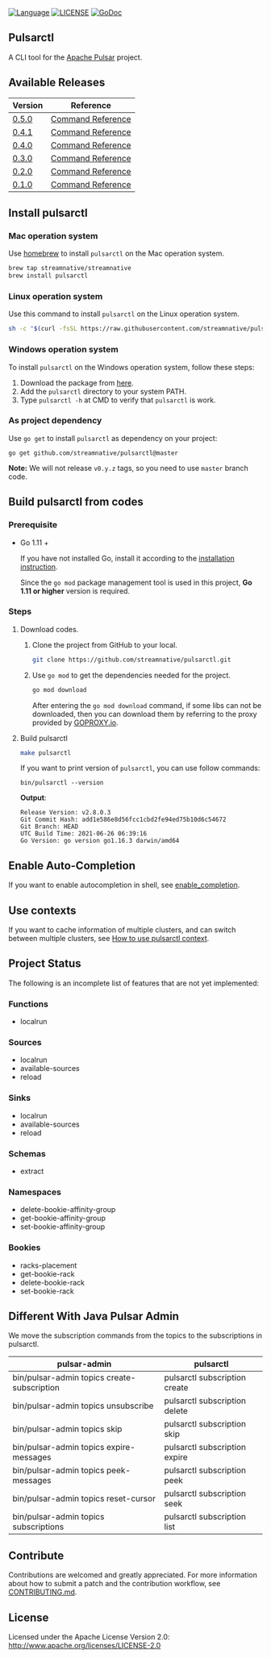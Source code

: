 <!--

    Licensed to the Apache Software Foundation (ASF) under one
    or more contributor license agreements.  See the NOTICE file
    distributed with this work for additional information
    regarding copyright ownership.  The ASF licenses this file
    to you under the Apache License, Version 2.0 (the
    "License"); you may not use this file except in compliance
    with the License.  You may obtain a copy of the License at

      http://www.apache.org/licenses/LICENSE-2.0

    Unless required by applicable law or agreed to in writing,
    software distributed under the License is distributed on an
    "AS IS" BASIS, WITHOUT WARRANTIES OR CONDITIONS OF ANY
    KIND, either express or implied.  See the License for the
    specific language governing permissions and limitations
    under the License.

-->

[![Language](https://img.shields.io/badge/Language-Go-blue.svg)](https://golang.org/)
[![LICENSE](https://img.shields.io/hexpm/l/pulsar.svg)](https://github.com/streamnative/pulsarctl/blob/master/LICENSE)
[![GoDoc](https://img.shields.io/badge/Godoc-reference-blue.svg)](https://godoc.org/github.com/streamnative/pulsarctl)

## Pulsarctl

A CLI tool for the [Apache Pulsar](https://pulsar.incubator.apache.org/) project.

## Available Releases

| Version | Reference |
| --------| --------- |
| [0.5.0](https://github.com/streamnative/pulsarctl/releases/tag/v0.5.0) | [Command Reference](https://docs.streamnative.io/pulsarctl/v0.5.0/) |
| [0.4.1](https://github.com/streamnative/pulsarctl/releases/tag/v0.4.1) | [Command Reference](https://docs.streamnative.io/pulsarctl/v0.4.1/) |
| [0.4.0](https://github.com/streamnative/pulsarctl/releases/tag/v0.4.0) | [Command Reference](https://docs.streamnative.io/pulsarctl/v0.4.0/)|
| [0.3.0](https://github.com/streamnative/pulsarctl/releases/tag/v0.3.0) | [Command Reference](https://docs.streamnative.io/pulsarctl/v0.3.0/) |
| [0.2.0](https://github.com/streamnative/pulsarctl/releases/tag/v0.2.0) | [Command Reference](https://docs.streamnative.io/pulsarctl/v0.2.0/) |
| [0.1.0](https://github.com/streamnative/pulsarctl/releases/tag/v0.1.0) | [Command Reference](https://docs.streamnative.io/pulsarctl/v0.1.0/) |

## Install pulsarctl

### Mac operation system

Use [homebrew](https://brew.sh/) to install `pulsarctl` on the Mac operation system.

```bash
brew tap streamnative/streamnative
brew install pulsarctl
```

### Linux operation system

Use this command to install `pulsarctl` on the Linux operation system.

```bash
sh -c "$(curl -fsSL https://raw.githubusercontent.com/streamnative/pulsarctl/master/install.sh)"
```

### Windows operation system

To install `pulsarctl` on the Windows operation system, follow these steps:

1. Download the package from [here](https://github.com/streamnative/pulsarctl/releases). 
2. Add the `pulsarctl` directory to your system PATH.
3. Type `pulsarctl -h` at CMD to verify that `pulsarctl` is work.

### As project dependency

Use `go get` to install `pulsarctl` as dependency on your project:

```shell
go get github.com/streamnative/pulsarctl@master
```

**Note:** We will not release `v0.y.z` tags, so you need to use `master` branch code.

## Build pulsarctl from codes

### Prerequisite

- Go 1.11 +

  If you have not installed Go, install it according to the [installation instruction](http://golang.org/doc/install).

  Since the `go mod` package management tool is used in this project, **Go 1.11 or higher** version is required.

### Steps

1. Download codes.

   1. Clone the project from GitHub to your local.

      ```bash
      git clone https://github.com/streamnative/pulsarctl.git
      ```

   2. Use `go mod` to get the dependencies needed for the project.

      ```bash
      go mod download
      ```

      After entering the `go mod download` command, if some libs can not be downloaded, then you can download them by referring to the proxy provided by [GOPROXY.io](https://goproxy.io/).

2. Build pulsarctl

    ```bash
    make pulsarctl
    ```

    If you want to print version of `pulsarctl`, you can use follow commands:

    ```
    bin/pulsarctl --version
    ```

    **Output**:

    ```
    Release Version: v2.8.0.3
    Git Commit Hash: add1e586e8d56fcc1cbd2fe94ed75b10d6c54672
    Git Branch: HEAD
    UTC Build Time: 2021-06-26 06:39:16
    Go Version: go version go1.16.3 darwin/amd64
    ```

## Enable Auto-Completion

If you want to enable autocompletion in shell, see [enable_completion](docs/en/enable_completion.md).

## Use contexts

If you want to cache information of multiple clusters, and can switch between multiple clusters, see [How to use pulsarctl context](docs/en/how-to-use-context.md).

## Project Status

The following is an incomplete list of features that are not yet implemented:
 
### Functions

- localrun

### Sources

- localrun
- available-sources
- reload

### Sinks

- localrun
- available-sources
- reload

### Schemas

- extract

### Namespaces

- delete-bookie-affinity-group
- get-bookie-affinity-group
- set-bookie-affinity-group 

### Bookies

- racks-placement
- get-bookie-rack
- delete-bookie-rack
- set-bookie-rack

## Different With Java Pulsar Admin

We move the subscription commands from the topics to the subscriptions in pulsarctl.
 
| pulsar-admin | pulsarctl |
| ------------ | --------- |
| bin/pulsar-admin topics create-subscription | pulsarctl subscription create |
| bin/pulsar-admin topics unsubscribe | pulsarctl subscription delete |
| bin/pulsar-admin topics skip | pulsarctl subscription skip |
| bin/pulsar-admin topics expire-messages | pulsarctl subscription expire |
| bin/pulsar-admin topics peek-messages | pulsarctl subscription peek |
| bin/pulsar-admin topics reset-cursor | pulsarctl subscription seek |
| bin/pulsar-admin topics subscriptions | pulsarctl subscription list |

## Contribute

Contributions are welcomed and greatly appreciated. 
For more information about how to submit a patch and the contribution workflow, see [CONTRIBUTING.md](CONTRIBUTING.md).

## License

Licensed under the Apache License Version 2.0: http://www.apache.org/licenses/LICENSE-2.0

